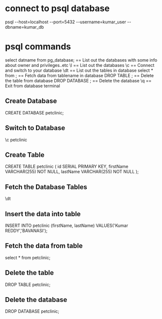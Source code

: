 connect to psql database
=========================
psql --host=localhost --port=5432 --username=kumar_user --dbname=kumar_db


psql commands
=============
select datname from pg_database; == List out the databases with some info about owner and privileges..etc
\l 						 		 == List out the databases
\c <database-name>  			 == Connect and switch to your database
\dt                              == List out the tables in database
select * from <tablename>;	     == Fetch data from tablename in database
DROP TABLE <tablename>;          == Delete the table from database
DROP DATABASE <database-name>;   == Delete the database
\q                               == Exit from database terminal


Create Database
---------------
CREATE DATABASE petclinic;

Switch to Database
------------------
\c petclinic

Create Table
------------
CREATE TABLE petclinic (
   id SERIAL PRIMARY KEY,
   firstName VARCHAR(255) NOT NULL,
   lastName VARCHAR(255) NOT NULL
);

Fetch the Database Tables
-------------------------
\dt

Insert the data into table
--------------------------
INSERT INTO petclinic (firstName, lastName) VALUES('Kumar REDDY','BAVANASI');

Fetch the data from table
-------------------------
select * from petclinic;

Delete the table
----------------
DROP TABLE petclinic;

Delete the database
-------------------
DROP DATABASE petclinic;